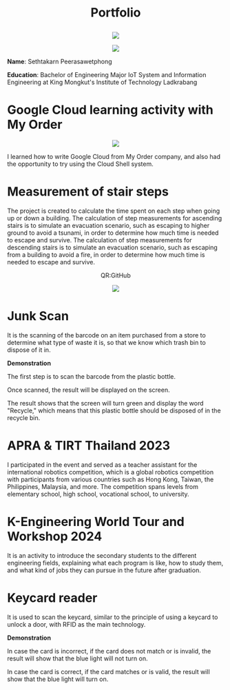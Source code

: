 # <p align="center">Portfolio</p>
<p align="center">
<img src="https://media.discordapp.net/attachments/908690015658311690/1330399891423232051/images-removebg-preview.png?ex=678dd6f3&is=678c8573&hm=c8bf2409e005d1294e3801de6377b396a1a00b5676d9b05a991fed6818533a2a&=&format=webp&quality=lossless"></img>
</p>

<p align="center">
<img src="https://media.discordapp.net/attachments/908690015658311690/1330453295055110204/Layer_14.png?ex=678e08b0&is=678cb730&hm=b0229d6068cbbe9ad0367844978e4bd4be7264c9af9d1fa6d6174ff678f76a44&=&format=webp&quality=lossless"></img>
</p>

**Name**: Sethtakarn Peerasawetphong

**Education**: Bachelor of Engineering Major IoT System and Information Engineering at King Mongkut's Institute of Technology Ladkrabang

# Google Cloud learning activity with My Order

<p align="center">
<img src="https://media.discordapp.net/attachments/908690015658311690/1330448032906350682/Sethtakarn_Peerasawetphong-1.png?ex=678e03c9&is=678cb249&hm=18eed36216477b42c1428e7251678397b9ae496e90973c9fb706882bc857ea57&=&format=webp&quality=lossless"></img>
</p>

I learned how to write Google Cloud from My Order company, 
and also had the opportunity to try using the Cloud Shell system.

# Measurement of stair steps

The project is created to calculate the time spent on each 
step when going up or down a building.
The calculation of step measurements for ascending stairs is 
to simulate an evacuation scenario, such as escaping
to higher ground to avoid a tsunami, in order to determine 
how much time is needed to escape and survive.
The calculation of step measurements for descending stairs is to 
simulate an evacuation scenario,
such as escaping from a building to avoid a fire, in order to determine 
how much time is needed to escape and survive.

<p align="center">
QR:GitHub
</p>

<p align="center">
<img src="https://media.discordapp.net/attachments/908690015658311690/1330448075071946854/github.png?ex=678e03d3&is=678cb253&hm=30ffac9a7d81b6de3fe4be695053cd1a13d0b53c6abac5c27a171004a04f3415&=&format=webp&quality=lossless"></img>
</p>

# Junk Scan

It is the scanning of the barcode on an item purchased from a store to 
determine what type of waste it is, so that we know which trash bin to dispose of it in.

**Demonstration**

The first step is to scan the barcode 
from the plastic bottle.

Once scanned, the result 
will be displayed on the screen.

The result shows that the screen 
will turn green and display 
the word "Recycle," which means 
that this plastic bottle should be 
disposed of in the recycle bin.

# APRA & TIRT Thailand 2023

I participated in the event and served as a teacher assistant for the international robotics competition, which is a global 
robotics competition with participants 
from various countries such as 
Hong Kong, Taiwan, the Philippines, Malaysia, and more. The competition spans levels from 
elementary school, high school, 
vocational school, to university.

# K-Engineering World Tour and Workshop 2024

It is an activity to introduce the secondary students to the different engineering fields, explaining what each program is like, how to study them, and what kind of jobs they can pursue in the future after graduation.

# Keycard reader

It is used to scan the keycard, similar to the principle of 
using a keycard to unlock a door, with RFID as the main technology.

**Demonstration**

In case the card is incorrect,
if the card does not match or is 
invalid, the result will show that 
the blue light will not turn on.

In case the card is correct, 
if the card matches or is valid, 
the result will show that 
the blue light will turn on.